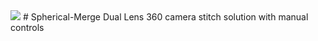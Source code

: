 <img src="https://github.com/Rubinhuang9239/Spherical-Merge/blob/master/icon"/>
# Spherical-Merge
Dual Lens 360 camera stitch solution with manual controls
